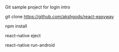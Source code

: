 Git sample project for login intro

git clone https://github.com/akshgods/react-easyway

npm install

react-native eject

react-native run-android